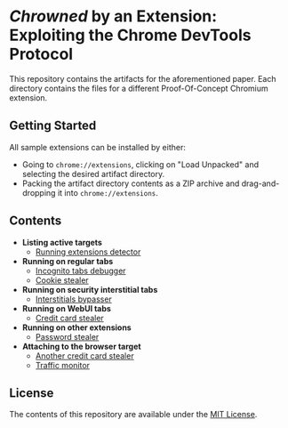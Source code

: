 # *Chrowned* by an Extension: Exploiting the Chrome DevTools Protocol
This repository contains the artifacts for the aforementioned paper.
Each directory contains the files for a different Proof-Of-Concept Chromium
extension.

## Getting Started
All sample extensions can be installed by either:
- Going to `chrome://extensions`, clicking on "Load Unpacked" and selecting
  the desired artifact directory.
- Packing the artifact directory contents as a ZIP archive and
  drag-and-dropping it into `chrome://extensions`.

## Contents
- **Listing active targets**
    - [Running extensions detector](running-extensions-detector/README.md)
- **Running on regular tabs**
    - [Incognito tabs debugger](incognito-tabs-debugger/README.md)
    - [Cookie stealer](cookie-stealer/README.md)
- **Running on security interstitial tabs**
    - [Interstitials bypasser](interstitials-bypasser/README.md)
- **Running on WebUI tabs**
    - [Credit card stealer](credit-card-stealer/README.md)
- **Running on other extensions**
    - [Password stealer](password-stealer/README.md)
- **Attaching to the browser target**
    - [Another credit card stealer](another-credit-card-stealer/README.md)
    - [Traffic monitor](traffic-monitor/README.md)

## License
The contents of this repository are available under the [MIT License](LICENSE).
